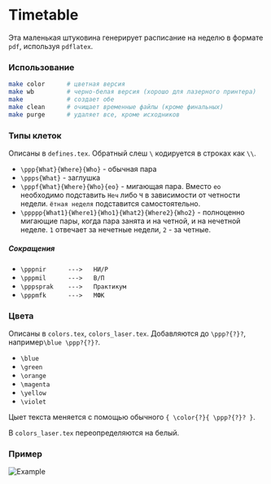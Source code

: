 # Timetable #

Эта маленькая штуковина генерирует расписание на неделю в формате `pdf`, используя `pdflatex`.

### Использование ###

```bash
make color 		# цветная версия
make wb			# черно-белая версия (хорошо для лазерного принтера)
make			# создает обе
make clean		# очищает временные файлы (кроме финальных)
make purge		# удаляет все, кроме исходников
```

### Типы клеток ###

Описаны в `defines.tex`. Обратный слеш `\` кодируется в строках как `\\`.

* `\ppp{What}{Where}{Who}` - обычная пара
* `\ppps{What}` - заглушка
* `\pppf{What}{Where}{Who}{eo}` - мигающая пара. Вместо `eo` необходимо подставить `Неч` либо `Ч` в зависимости от четности недели. `ётная неделя` подставится самостоятельно. 
* `\ppppp{What1}{Where1}{Who1}{What2}{Where2}{Who2}` - полноценно мигающие пары, когда пара занята и на четной, и на нечетной неделе. `1` отвечает за нечетные недели, `2` - за четные.

##### Сокращения #####

* `\pppnir   	--->   НИ/Р`
* `\pppmil   	--->   В/П`
* `\pppsprak   	--->   Практикум`
* `\pppmfk   	--->   МФК`

### Цвета ###

Описаны в `colors.tex`, `colors_laser.tex`. Добавляются до `\ppp?{?}?`, например`\blue \ppp?{?}?`.

* `\blue`
* `\green`
* `\orange`
* `\magenta`
* `\yellow`
* `\violet`

Цыет текста меняется с помощью обычного `{ \color{?}{ \ppp?{?}? }`.

В `colors_laser.tex` переопределяются на белый.

### Пример ###

![Example](https://cloud.githubusercontent.com/assets/5108025/12861910/e16ae94e-cc77-11e5-818c-b085ffb1aaf6.png)
